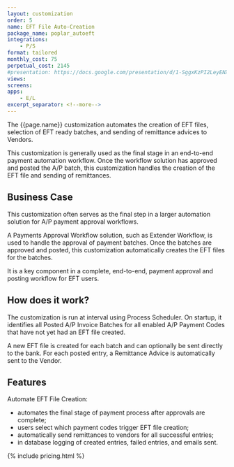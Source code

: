 ```yaml
---
layout: customization
order: 5
name: EFT File Auto-Creation
package_name: poplar_autoeft
integrations:
    - P/S
format: tailored
monthly_cost: 75
perpetual_cost: 2145
#presentation: https://docs.google.com/presentation/d/1-SggxKzPI2LeyENXgaW6ws4okfISKtgCBIMN_gCQpJo/edit?usp=sharing
views:
screens:
apps:
    - E/L
excerpt_separator: <!--more-->
---
```


The {{page.name}} customization automates the creation of EFT files,
selection of EFT ready batches, and sending of remittance advices to Vendors.

This customization is generally used as the final stage in an end-to-end
payment automation workflow.  Once the workflow solution has approved and
posted the A/P batch, this customization handles the creation of the EFT file
and sending of remittances.
<!--more-->

## Business Case

This customization often serves as the final step in
a larger automation solution for A/P payment approval workflows.

A Payments Approval Workflow solution, such as Extender Workflow, is used to
handle the approval of payment batches. Once the batches are approved and
posted, this customization automatically creates the EFT files for the batches.

It is a key component in a complete, end-to-end, payment approval and posting
workflow for EFT users.

## How does it work?

The customization is run at interval using Process Scheduler. On
startup, it identifies all Posted A/P Invoice Batches for all enabled A/P
Payment Codes that have not yet had an EFT file created.  

A new EFT file is created for each batch and can optionally be sent directly to
the bank.  For each posted entry, a Remittance Advice is automatically sent to
the Vendor.

## Features

Automate EFT File Creation:

- automates the final stage of payment process after approvals are complete;
- users select which payment codes trigger EFT file creation;
- automatically send remittances to vendors for all successful entries;
- in database logging of created entries, failed entries, and emails sent.

{% include pricing.html %}
